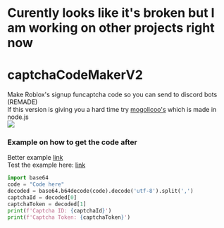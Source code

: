 # Curently looks like it's broken but I am working on other projects right now

# captchaCodeMakerV2
Make Roblox's signup funcaptcha code so you can send to discord bots (REMADE)<br>
If this version is giving you a hard time try [mogolicoo's](https://github.com/mogolicoo/captchaCodeMaker) which is made in node.js<br>
![](https://komarev.com/ghpvc/?username=captchaCodeMakerV2&label=Repo+Views)

### Example on how to get the code after
Better example [link](https://github.com/Roblox-Thot/captchaCodeMakerV2/blob/main/example/sign%20up.py)<br>
Test the example here: [link](https://replit.com/@Roblox-Thot2/roblox)
```py
import base64
code = "Code here"
decoded = base64.b64decode(code).decode('utf-8').split(',')
captchaId = decoded[0]
captchaToken = decoded[1]
print(f'Captcha ID: {captchaId}')
print(f'Captcha Token: {captchaToken}')
```
